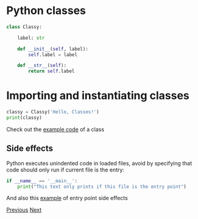 # Python classes
``` python
class Classy:

    label: str

    def __init__(self, label):
        self.label = label

    def __str__(self):
        return self.label
```

# Importing and instantiating classes
``` python
classy = Classy('Hello, Classes!')
print(classy)
```

Check out the [example code](../assets/examples/classy.py) of a class

## Side effects
Python executes unindented code in loaded files, avoid by specifying that code should only run if current file is the entry:
``` python
if __name__ == '__main__':
    print("This text only prints if this file is the entry point")
```
And also this [example](../assets/examples/classy.py) of entry point side effects

[Previous](/slides/making_a_web_request.md) [Next](/slides/keywords.md)